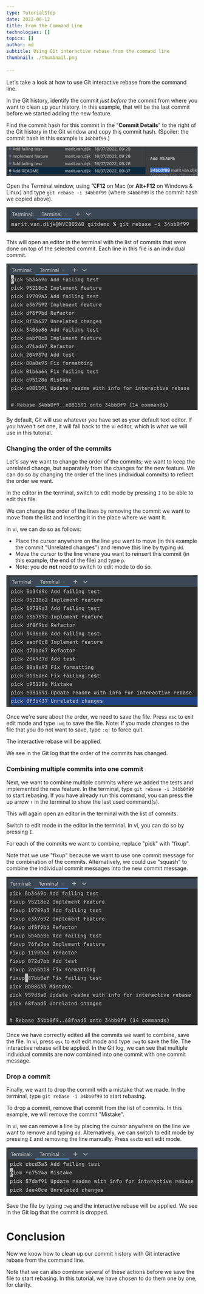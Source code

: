```yaml
---
type: TutorialStep
date: 2022-08-12
title: From the Command Line
technologies: []
topics: []
author: md
subtitle: Using Git interactive rebase from the command line
thumbnail: ./thumbnail.png

---
```


Let's take a look at how to use Git interactive rebase from the command line.

In the Git history, identify the commit _just before_ the commit from where you want to clean up your history. In this example, that will be the last commit before we started adding the new feature. 

Find the commit hash for this commit in the "**Commit Details**" to the right of the Git history in the Git window and copy this commit hash. (Spoiler: the commit hash in this example is `34bb0f99`.)

![Commit Hash](commit-hash.png)

Open the Terminal window, using **⌥F12** on Mac (or **Alt+F12** on Windows & Linux) and type `git rebase -i 34bb0f99` (where `34bb0f99` is the commit hash we copied above).

![Git rebase -i](git-rebase-i.png)

This will open an editor in the terminal with the list of commits that were done on top of the selected commit. Each line in this file is an individual commit.

![List of Commits in Editor](commits-in-editor.png)

By default, Git will use whatever you have set as your default text editor. If you haven't set one, it will fall back to the vi editor, which is what we will use in this tutorial.

### Changing the order of the commits
Let's say we want to change the order of the commits; we want to keep the unrelated change, but separately from the changes for the new feature.
We can do so by changing the order of the lines (individual commits) to reflect the order we want.

In the editor in the terminal, switch to edit mode by pressing `I` to be able to edit this file.

We can change the order of the lines by removing the commit we want to move from the list and inserting it in the place where we want it. 

In vi, we can do so as follows:
* Place the cursor anywhere on the line you want to move (in this example the commit "Unrelated changes") and remove this line by typing `dd`.
* Move the cursor to the line where you want to reinsert this commit (in this example, the end of the file) and type `p`.
* Note: you do **not** need to switch to edit mode to do so.

![Change Order](change-order.png)

Once we're sure about the order, we need to save the file. Press `esc` to exit edit mode and type `:wq` to save the file.
Note: If you made changes to the file that you do not want to save, type `:q!` to force quit.

The interactive rebase will be applied.

We see in the Git log that the order of the commits has changed.

### Combining multiple commits into one commit
Next, we want to combine multiple commits where we added the tests and implemented the new feature.  In the terminal, type `git rebase -i 34bb0f99` to start rebasing. If you have already run this command, you can press the up arrow `↑` in the terminal to show the last used command(s).

This will again open an editor in the terminal with the list of commits.

Switch to edit mode in the editor in the terminal. In vi, you can do so by pressing `I`.

For each of the commits we want to combine, replace "pick" with "fixup".

Note that we use "fixup" because we want to use one commit message for the combination of the commits. Alternatively, we could use "squash" to combine the individual commit messages into the new commit message.

![Fixup](fixup.png)

Once we have correctly edited all the commits we want to combine, save the file.
In vi, press `esc` to exit edit mode and type `:wq` to save the file.
The interactive rebase will be applied. In the Git log, we can see that multiple individual commits are now combined into one commit with one commit message.

### Drop a commit
Finally, we want to drop the commit with a mistake that we made. In the terminal, type `git rebase -i 34bb0f99` to start rebasing. 

To drop a commit, remove that commit from the list of commits. In this example, we will remove the commit "Mistake".

In vi, we can remove a line by placing the cursor anywhere on the line we want to remove and typing `dd`.
Alternatively, we can switch to edit mode by pressing `I` and removing the line manually. 
Press `esc`to exit edit mode.

![Drop Commit](drop-commit.png)

Save the file by typing `:wq` and the interactive rebase will be applied. We see in the Git log that the commit is dropped.

# Conclusion
Now we know how to clean up our commit history with Git interactive rebase from the command line.

Note that we can also combine several of these actions before we save the file to start rebasing. In this tutorial, we have chosen to do them one by one, for clarity.